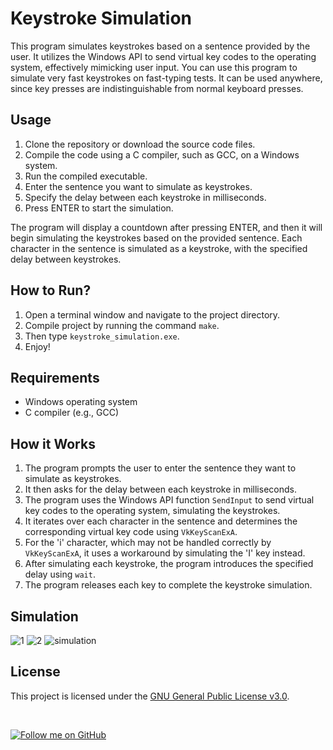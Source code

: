 # Keystroke Simulation

This program simulates keystrokes based on a sentence provided by the user. It utilizes the Windows API to send virtual key codes to the operating system, effectively mimicking user input. You can use this program to simulate very fast keystrokes on fast-typing tests. It can be used anywhere, since key presses are indistinguishable from normal keyboard presses.

## Usage

1. Clone the repository or download the source code files.
2. Compile the code using a C compiler, such as GCC, on a Windows system.
3. Run the compiled executable.
4. Enter the sentence you want to simulate as keystrokes.
5. Specify the delay between each keystroke in milliseconds.
6. Press ENTER to start the simulation.

The program will display a countdown after pressing ENTER, and then it will begin simulating the keystrokes based on the provided sentence. Each character in the sentence is simulated as a keystroke, with the specified delay between keystrokes.

## How to Run?
1. Open a terminal window and navigate to the project directory.
2. Compile project by running the command `make`.
3. Then type `keystroke_simulation.exe`.
4. Enjoy!

## Requirements

- Windows operating system
- C compiler (e.g., GCC)

## How it Works

1. The program prompts the user to enter the sentence they want to simulate as keystrokes.
2. It then asks for the delay between each keystroke in milliseconds.
3. The program uses the Windows API function `SendInput` to send virtual key codes to the operating system, simulating the keystrokes.
4. It iterates over each character in the sentence and determines the corresponding virtual key code using `VkKeyScanExA`.
5. For the 'i' character, which may not be handled correctly by `VkKeyScanExA`, it uses a workaround by simulating the 'I' key instead.
6. After simulating each keystroke, the program introduces the specified delay using `wait`.
7. The program releases each key to complete the keystroke simulation.

## Simulation
![1](https://github.com/ISO53/Monkey-Type-Key-Simulator/assets/102249575/d767f8f4-9196-483e-aaaf-9c0e5cc1b39a)
![2](https://github.com/ISO53/Monkey-Type-Key-Simulator/assets/102249575/fcff11fa-eaad-4487-9928-faaae51e1f27)
![simulation](https://github.com/ISO53/Monkey-Type-Key-Simulator/assets/102249575/c9acd378-c2ff-4468-b37e-9a0d9d9c4fc3)


## License

This project is licensed under the [GNU General Public License v3.0](LICENSE).

<br>

[![Follow me on GitHub](https://img.shields.io/github/followers/iso53?label=Follow%20%40iso53&style=social)](https://github.com/iso53)

